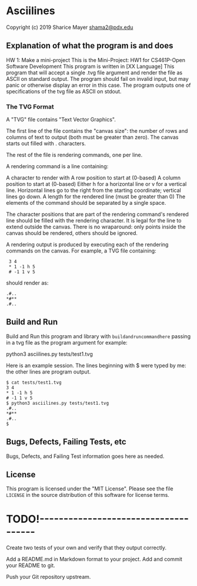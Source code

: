 # Asciilines
Copyright (c) 2019 Sharice Mayer
shama2@pdx.edu


## Explanation of what the program is and does
HW 1: Make a mini-project
This is the Mini-Project: HW1 for CS461P-Open Software Development 
This program is written in [XX Language]
This program that will accept a single .tvg file argument and render the file as ASCII on standard output.
The program should fail on invalid input, but may panic or otherwise display an error in this case.
The program outputs one of specifications of the tvg file as ASCII on stdout.


### The TVG Format
A "TVG" file contains "Text Vector Graphics".

The first line of the file contains the "canvas size": 
the number of rows and columns of text to output (both must be greater than zero). 
The canvas starts out filled with . characters.

The rest of the file is rendering commands, one per line.

A rendering command is a line containing:

A character to render with
A row position to start at (0-based)
A column position to start at (0-based)
Either h for a horizontal line or v for a vertical line. 
Horizontal lines go to the right from the starting coordinate; vertical lines go down.
A length for the rendered line (must be greater than 0)
The elements of the command should be separated by a single space.

The character positions that are part of the rendering command's rendered line should be filled with the rendering character. 
It is legal for the line to extend outside the canvas. 
There is no wraparound: only points inside the canvas should be rendered, others should be ignored.

A rendering output is produced by executing each of the rendering commands on the canvas. 
For example, a TVG file containing:

     3 4
     * 1 -1 h 5
     # -1 1 v 5

should render as:

    .#..
    *#**
    .#..


## Build and Run

Build and Run this program and library with `buildandruncommandhere` 
passing in a tvg file as the program argument
for example:

python3 asciilines.py tests/test1.tvg


Here is an example session. The lines beginning with $ were typed by me: the other lines are program output.

    $ cat tests/test1.tvg 
    3 4
    * 1 -1 h 5
    # -1 1 v 5
    $ python3 asciilines.py tests/test1.tvg
    .#..
    *#**
    .#..
    $ 

## Bugs, Defects, Failing Tests, etc

Bugs, Defects, and Failing Test information goes here as needed.

## License

This program is licensed under the "MIT License".  Please
see the file `LICENSE` in the source distribution of this
software for license terms.



# TODO!-------------------------------------

Create two tests of your own and verify that they output correctly.

Add a README.md in Markdown format to your project.
Add and commit your README to git.

Push your Git repository upstream.




